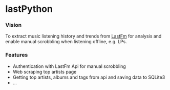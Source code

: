 # lastPython

### Vision

To extract music listening history and trends from [LastFm](https://www.last.fm/) for analysis
and enable manual scrobbling when listening offline, e.g. LPs.

### Features

  - Authentication with LastFm Api for manual scrobbling
  - Web scraping top artists page
  - Getting top artists, albums and tags from api and saving data to SQLite3
  - ...
